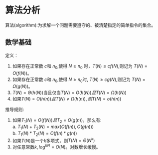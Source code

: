 # 算法分析

算法(algorithm):为求解一个问题需要遵守的、被清楚指定的简单指令的集合。

## 数学基础 
定义：
1. 如果存在正常数 $c$和 $n_0$,使得 $N \ge n_{0}$ 时，$T(N) \le cf(N)$,则记为 $T(N)=O(f(N))$。
2. 如果存在正常数 $c$和 $n_0$,使得 $N\ge n_{0}$时, $T(N) \ge cg(N)$,则记为 $T(N)=\Omega (g(N))$。
3. $T(N)=\Theta (h(N))$当且仅当$T(N)=O(h(N))且T(N)=\Omega (h(N))$
4. 如果$T(N)=O(h(n))且T(N)\ne \Omega (h(n)),则T(N)=o(h(n))$  

推导规则:
1. 如果$T_1(N)=O(f(N))且T_2=O(g(n))$，那么有:  
   a.  $T_1(N)+T_2(N)=max(O(f(n)), O(g(n)))$  
   b.  $T_1(N)*T_2(N)=O(f(n)*g(n))$
2. 如果$T(N)$是一个$k$多项式，则$T(N)=\Theta(N^k)$
3. 对任意常数$k, log^{kN}=O(N)$。对数增长缓慢。


